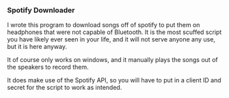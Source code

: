 ### Spotify Downloader

I wrote this program to download songs off of spotify to put them on headphones that were not capable of Bluetooth. It is the most scuffed script you have likely ever seen in your life, and it will not serve anyone any use, but it is here anyway.

It of course only works on windows, and it manually plays the songs out of the speakers to record them. 

It does make use of the Spotify API, so you will have to put in a client ID and secret for the script to work as intended. 